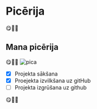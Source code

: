 # Picērija
:yum::pizza::beverage_box:
## Mana picērija
:yum::pizza::beverage_box:
![pica](https://www.nicepng.com/png/full/68-689198_pizza-download-png-image-meat-pizza-png.png)
- [x] Projekta sākšana
- [x] Proejekta izvilkšana uz gitHub
- [ ] Projekta izgrūšana uz github

:yum::pizza::beverage_box:
